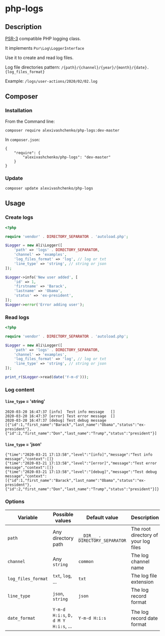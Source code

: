 # php-logs


## Description

[PSR-3](https://github.com/php-fig/fig-standards/blob/master/accepted/PSR-3-logger-interface.md) compatible PHP logging class.

It implements `Psr\Log\LoggerInterface`

Use it to create and read log files.

Log file directories pattern: `/{path}/{channel}/{year}/{month}/{date}.{log_files_format}`

Example: `/logs/user-actions/2020/02/02.log`

## Composer

### Installation

From the Command line:

```
composer require alexivashchenko/php-logs:dev-master
```

In `composer.json`:
```
{
	"require": {
		"alexivashchenko/php-logs": "dev-master"
	}
}
```


### Update

```
composer update alexivashchenko/php-logs
```


## Usage

### Create logs

``` php
<?php

require 'vendor' . DIRECTORY_SEPARATOR . 'autoload.php';

$Logger = new Ali\Logger([
	'path' => 'logs' . DIRECTORY_SEPARATOR,
	'channel' => 'examples',
	'log_files_format' => 'log', // log or txt
	'line_type' => 'string', // string or json
]);

$Logger->info('New user added', [
	'id' => 1,
	'firstname' => 'Barack',
	'lastname' => 'Obama',
	'status' => 'ex-president',
]);
$Logger->error('Error adding user');

```


### Read logs

``` php
<?php

require 'vendor' . DIRECTORY_SEPARATOR . 'autoload.php';

$Logger = new Ali\Logger([
	'path' => 'logs' . DIRECTORY_SEPARATOR,
	'channel' => 'examples',
	'log_files_format' => 'log', // log or txt
	'line_type' => 'string', // string or json
]);

print_r($Logger->read(date('Y-m-d')));
```

### Log content
#### `line_type` = 'string'
```
2020-03-20 16:47:37	[info]	Test info message	[]
2020-03-20 16:47:37	[error]	Test error message	[]
2020-03-20 16:47:37	[debug]	Test debug message	[{"id":1,"first_name":"Barack","last_name":"Obama","status":"ex-president"},{"id":2,"first_name":"Don","last_name":"Trump","status":"president"}]
```
#### `line_type` = 'json'
```
{"time":"2020-03-21 17:13:58","level":"[info]","message":"Test info message","context":[]}
{"time":"2020-03-21 17:13:58","level":"[error]","message":"Test error message","context":[]}
{"time":"2020-03-21 17:13:58","level":"[debug]","message":"Test debug message","context":[{"id":1,"first_name":"Barack","last_name":"Obama","status":"ex-president"},{"id":2,"first_name":"Don","last_name":"Trump","status":"president"}]}
```

### Options

| Variable | Possible values | Default value | Description |
| ------ | ------- | ------- | ------ |
| `path` | Any directory path | `__DIR__ . DIRECTORY_SEPARATOR` | The root directory of your log files |
| `channel` | Any `string` | `common` | The log channel name |
| `log_files_format` | `txt`, `log`, ... | `txt` | The log file extension |
| `line_type` | `json`, `string` | `json` | The log record format |
| `date_format` | `Y-m-d H:i:s`, `D, d M Y H:i:s`, ...  | `Y-m-d H:i:s` | The log record date format |




